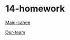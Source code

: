 # 14-homework

[Main-cahee](https://meluotii.github.io/14-homework/main-cahee/index.html)

[Our-team](https://meluotii.github.io/14-homework/design-lab/index.html)
